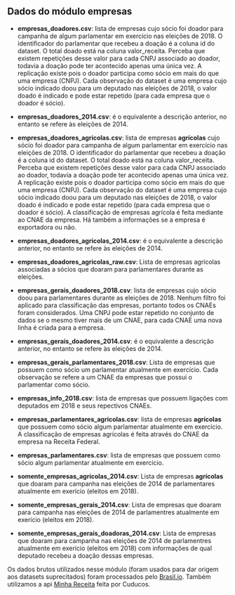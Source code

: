 ## Dados do módulo empresas

- **empresas_doadores.csv**: lista de empresas cujo sócio foi doador para campanha de algum parlamentar em exercício nas eleições de 2018. O identificador do parlamentar que recebeu a doação é a coluna id do dataset. O total doado está na coluna valor_receita. Perceba que existem repetições desse valor para cada CNPJ associado ao doador, todavia a doação pode ter acontecido apenas uma única vez. A replicação existe pois o doador participa como sócio em mais do que uma empresa (CNPJ). Cada observação do dataset é uma empresa cujo sócio indicado doou para um deputado nas eleições de 2018, o valor doado é indicado e pode estar repetido (para cada empresa que o doador é sócio).

- **empresas_doadores_2014.csv**: é o equivalente a descrição anterior, no entanto se refere às eleições de 2014.

- **empresas_doadores_agricolas.csv**: lista de empresas **agrícolas** cujo sócio foi doador para campanha de algum parlamentar em exercício nas eleições de 2018. O identificador do parlamentar que recebeu a doação é a coluna id do dataset. O total doado está na coluna valor_receita. Perceba que existem repetições desse valor para cada CNPJ associado ao doador, todavia a doação pode ter acontecido apenas uma única vez. A replicação existe pois o doador participa como sócio em mais do que uma empresa (CNPJ). Cada observação do dataset é uma empresa cujo sócio indicado doou para um deputado nas eleições de 2018, o valor doado é indicado e pode estar repetido (para cada empresa que o doador é sócio). A classificação de empresas agrícola é feita mediante ao CNAE da empresa. Há também a informações se a empresa é exportadora ou não.

- **empresas_doadores_agricolas_2014.csv**: é o equivalente a descrição anterior, no entanto se refere às eleições de 2014.

- **empresas_doadores_agricolas_raw.csv**: Lista de empresas agrícolas associadas a sócios que doaram para parlamentares durante as eleições.

- **empresas_gerais_doadores_2018.csv**: lista de empresas cujo sócio doou para parlamentares durante as eleições de 2018. Nenhum filtro foi aplicado para classificação das empresas, portanto todos os CNAEs foram considerados. Uma CNPJ pode estar repetido no conjunto de dados se o mesmo tiver mais de um CNAE, para cada CNAE uma nova linha é criada para a empresa.

- **empresas_gerais_doadores_2014.csv**: é o equivalente a descrição anterior, no entanto se refere às eleições de 2014. 

- **empresas_gerais_parlamentares_2018.csv**: Lista de empresas que possuem como sócio um parlamentar atualmente em exercício. Cada observação se refere a um CNAE da empresas que possui o parlamentar como sócio.

- **empresas_info_2018.csv**: lista de empresas que possuem ligações com deputados em 2018 e seus repectivos CNAEs.

- **empresas_parlamentares_agricolas.csv**: lista de empresas **agrícolas** que possuem como sócio algum parlamentar atualmente em exercício. A classificação de empresas agrícolas é feita através do CNAE da empresa na Receita Federal.

- **empresas_parlamentares.csv**: lista de empresas que possuem como sócio algum parlamentar atualmente em exercício.

- **somente_empresas_agricolas_2014.csv**: Lista de empresas **agrícolas** que doaram para campanha nas eleições de 2014 de parlamentares atualmente em exerício (eleitos em 2018).

- **somente_empresas_gerais_2014.csv**: Lista de empresas que doaram para campanha nas eleições de 2014 de parlamentres atualmente em exerício (eleitos em 2018).

- **somente_empresas_gerais_doadoras_2014.csv**: Lista de empresas que doaram para campanha nas eleições de 2014 de parlamentres atualmente em exerício (eleitos em 2018) com informações de qual deputado recebeu a doação dessas empresas.


Os dados brutos utilizados nesse módulo (foram usados para dar origem aos datasets suprecitados) foram processados pelo [Brasil.io](Brasil.io). Também utilizamos a api [Minha Receita](https://github.com/cuducos/minha-receita) feita por Cuducos.